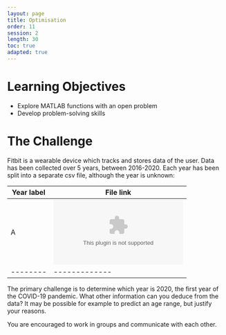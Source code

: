 ```yaml
---
layout: page
title: Optimisation
order: 11
session: 2
length: 30
toc: true
adapted: true
---
```

# Learning Objectives
- Explore MATLAB functions with an open problem
- Develop problem-solving skills

# The Challenge
Fitbit is a wearable device which tracks and stores data of the user. Data has been collected over 5 years, between 2016-2020. Each year has been split into a separate csv file, although the year is unknown:

|Year label| File link  |
|--------|------------|
|A       |![yearA](../downloads/yearA.csv)|
|--------|-------------|

The primary challenge is to determine which year is 2020, the first year of the COVID-19 pandemic. What other information can you deduce from the data? It may be   possible for example to predict an age range, but justify your reasons. 

You are encouraged to work in groups and communicate with each other.
